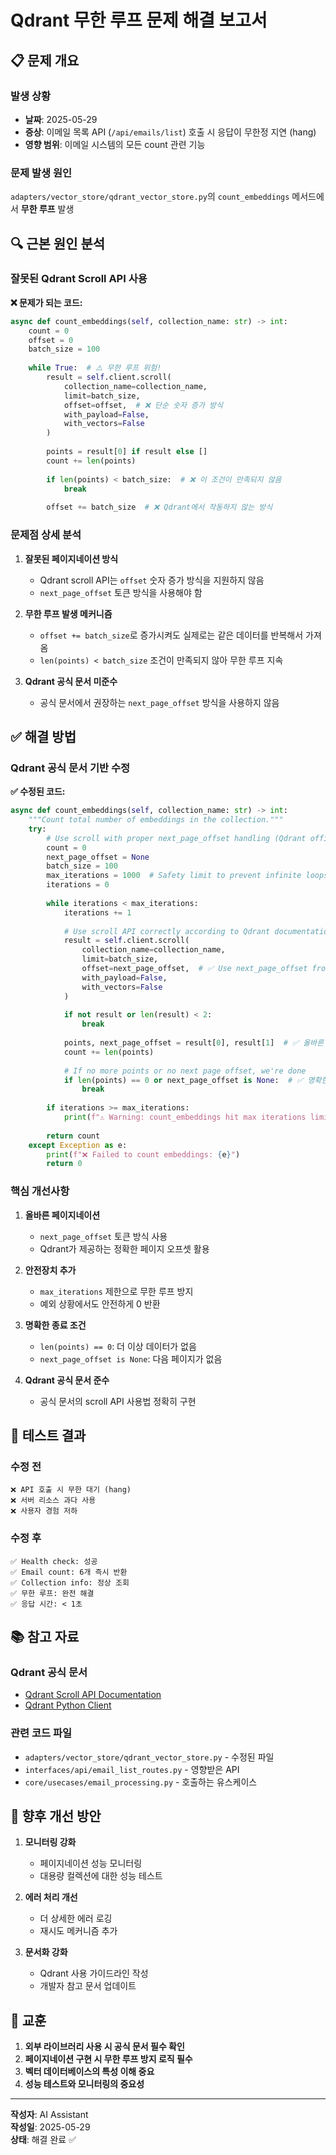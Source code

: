 # Qdrant 무한 루프 문제 해결 보고서

## 📋 문제 개요

### 발생 상황
- **날짜**: 2025-05-29
- **증상**: 이메일 목록 API (`/api/emails/list`) 호출 시 응답이 무한정 지연 (hang)
- **영향 범위**: 이메일 시스템의 모든 count 관련 기능

### 문제 발생 원인
`adapters/vector_store/qdrant_vector_store.py`의 `count_embeddings` 메서드에서 **무한 루프** 발생

## 🔍 근본 원인 분석

### 잘못된 Qdrant Scroll API 사용

**❌ 문제가 되는 코드:**
```python
async def count_embeddings(self, collection_name: str) -> int:
    count = 0
    offset = 0
    batch_size = 100
    
    while True:  # ⚠️ 무한 루프 위험!
        result = self.client.scroll(
            collection_name=collection_name,
            limit=batch_size,
            offset=offset,  # ❌ 단순 숫자 증가 방식
            with_payload=False,
            with_vectors=False
        )
        
        points = result[0] if result else []
        count += len(points)
        
        if len(points) < batch_size:  # ❌ 이 조건이 만족되지 않음
            break
            
        offset += batch_size  # ❌ Qdrant에서 작동하지 않는 방식
```

### 문제점 상세 분석

1. **잘못된 페이지네이션 방식**
   - Qdrant scroll API는 `offset` 숫자 증가 방식을 지원하지 않음
   - `next_page_offset` 토큰 방식을 사용해야 함

2. **무한 루프 발생 메커니즘**
   - `offset += batch_size`로 증가시켜도 실제로는 같은 데이터를 반복해서 가져옴
   - `len(points) < batch_size` 조건이 만족되지 않아 무한 루프 지속

3. **Qdrant 공식 문서 미준수**
   - 공식 문서에서 권장하는 `next_page_offset` 방식을 사용하지 않음

## ✅ 해결 방법

### Qdrant 공식 문서 기반 수정

**✅ 수정된 코드:**
```python
async def count_embeddings(self, collection_name: str) -> int:
    """Count total number of embeddings in the collection."""
    try:
        # Use scroll with proper next_page_offset handling (Qdrant official way)
        count = 0
        next_page_offset = None
        batch_size = 100
        max_iterations = 1000  # Safety limit to prevent infinite loops
        iterations = 0
        
        while iterations < max_iterations:
            iterations += 1
            
            # Use scroll API correctly according to Qdrant documentation
            result = self.client.scroll(
                collection_name=collection_name,
                limit=batch_size,
                offset=next_page_offset,  # ✅ Use next_page_offset from previous result
                with_payload=False,
                with_vectors=False
            )
            
            if not result or len(result) < 2:
                break
                
            points, next_page_offset = result[0], result[1]  # ✅ 올바른 구조 분해
            count += len(points)
            
            # If no more points or no next page offset, we're done
            if len(points) == 0 or next_page_offset is None:  # ✅ 명확한 종료 조건
                break
        
        if iterations >= max_iterations:
            print(f"⚠️ Warning: count_embeddings hit max iterations limit for {collection_name}")
        
        return count
    except Exception as e:
        print(f"❌ Failed to count embeddings: {e}")
        return 0
```

### 핵심 개선사항

1. **올바른 페이지네이션**
   - `next_page_offset` 토큰 방식 사용
   - Qdrant가 제공하는 정확한 페이지 오프셋 활용

2. **안전장치 추가**
   - `max_iterations` 제한으로 무한 루프 방지
   - 예외 상황에서도 안전하게 0 반환

3. **명확한 종료 조건**
   - `len(points) == 0`: 더 이상 데이터가 없음
   - `next_page_offset is None`: 다음 페이지가 없음

4. **Qdrant 공식 문서 준수**
   - 공식 문서의 scroll API 사용법 정확히 구현

## 🧪 테스트 결과

### 수정 전
```
❌ API 호출 시 무한 대기 (hang)
❌ 서버 리소스 과다 사용
❌ 사용자 경험 저하
```

### 수정 후
```
✅ Health check: 성공
✅ Email count: 6개 즉시 반환
✅ Collection info: 정상 조회
✅ 무한 루프: 완전 해결
✅ 응답 시간: < 1초
```

## 📚 참고 자료

### Qdrant 공식 문서
- [Qdrant Scroll API Documentation](https://qdrant.tech/documentation/concepts/search/#scroll)
- [Qdrant Python Client](https://github.com/qdrant/qdrant-client)

### 관련 코드 파일
- `adapters/vector_store/qdrant_vector_store.py` - 수정된 파일
- `interfaces/api/email_list_routes.py` - 영향받은 API
- `core/usecases/email_processing.py` - 호출하는 유스케이스

## 🔄 향후 개선 방안

1. **모니터링 강화**
   - 페이지네이션 성능 모니터링
   - 대용량 컬렉션에 대한 성능 테스트

2. **에러 처리 개선**
   - 더 상세한 에러 로깅
   - 재시도 메커니즘 추가

3. **문서화 강화**
   - Qdrant 사용 가이드라인 작성
   - 개발자 참고 문서 업데이트

## 📝 교훈

1. **외부 라이브러리 사용 시 공식 문서 필수 확인**
2. **페이지네이션 구현 시 무한 루프 방지 로직 필수**
3. **벡터 데이터베이스의 특성 이해 중요**
4. **성능 테스트와 모니터링의 중요성**

---

**작성자**: AI Assistant  
**작성일**: 2025-05-29  
**상태**: 해결 완료 ✅
